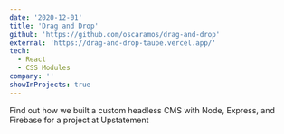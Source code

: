```yaml
---
date: '2020-12-01'
title: 'Drag and Drop'
github: 'https://github.com/oscaramos/drag-and-drop'
external: 'https://drag-and-drop-taupe.vercel.app/'
tech:
  - React
  - CSS Modules
company: ''
showInProjects: true
---
```


Find out how we built a custom headless CMS with Node, Express, and Firebase for a project at Upstatement
